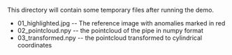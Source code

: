 This directory will contain some temporary files after running the demo.

* 01_highlighted.jpg -- The reference image with anomalies marked in red
* 02_pointcloud.npy -- the pointcloud of the pipe in numpy format
* 03_transformed.npy -- the pointcloud transformed to cylindrical coordinates

